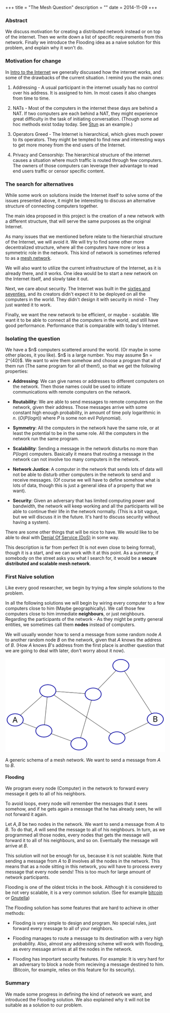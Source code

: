+++
title = "The Mesh Question"
description = ""
date = 2014-11-09
+++


<h3>Abstract</h3>

We discuss motivation for creating a distributed network instead or on top of
the internet. Then we write down a list of specific requirements from this
network. Finally we introduce the Flooding idea as a naive solution for this
problem, and explain why it won't do.


<h3>Motivation for change</h3>

In [Intro to the Internet](@/research/intro_internet/index.md)
we generally discussed how the internet works, and some of the drawbacks of the
current situation. I remind you the main ones: 

1.  Addressing - A usual participant in the internet usually has no control over his
    address. It is assigned to him. In most cases it also changes from time to
    time. 

2.  NATs - Most of the computers in the internet these days are behind a NAT.
    If two computers are each behind a NAT, they might experience great
    difficulty in the task of initiating conversation. (Though some ad hoc
    methods exist today today. See [Stun](http://en.wikipedia.org/wiki/STUN) as
    an example.)

3.  Operators Greed - The Internet is hierarchical, which gives much power to
    its operators. They might be tempted to find new and interesting ways to
    get more money from the end users of the Internet.

4.  Privacy and Censorship: The hierarchical structure of the internet causes a
    situation where much traffic is routed through few computers. The owners of
    those computers can leverage their advantage to read end users traffic or
    censor specific content.

<h3>The search for alternatives</h3>
While some work on solutions inside the Internet itself to solve some of the
issues presented above, it might be interesting to discuss an alternative
structure of connecting computers together.

The main idea proposed in this project is the creation of a new network with a
different structure, that will serve the same purposes as the original
Internet.

As many issues that we mentioned before relate to the hierarchial structure of
the Internet, we will avoid it. We will try to find some other more
decentralized structure, where all the computers have more or less a symmetric
role in the network. This kind of network is sometimes referred to as a [mesh
network](http://en.wikipedia.org/wiki/Mesh_networking).

We will also want to utilize the current infrastructure of the Internet, as it
is already there, and it works. One idea would be to start a new network on the
Internet itself, and slowly take it out.

Next, we care about security. The Internet was built in the [sixties and
seventies](http://en.wikipedia.org/wiki/Internet#History), and its creators
didn't expect it to be deployed on all the computers in the world. They didn't
design it with security in mind - They just wanted it to work.

Finally, we want the new network to be efficient, or maybe - scalable. We want
it to be able to connect all the computers in the world, and still have good
performance. Performance that is comparable with today's Internet.


<h3>Isolating the question</h3>
We have a $n$ computers scattered around the world. (Or maybe in some other
places, it you like). $n$ is a large number. You may assume $n = 
2^{40}$. We want to wire them somehow and choose a program that
all of them run (The same program for all of them!), so that we get the
following properties:

- **Addressing**: We can give names or addresses to different computers on
  the network. Then those names could be used to initiate communications with
  remote computers on the network.

- **Routability**: We are able to send messages to remote computers on the network,
  given their address. Those messages arrive with some constant high enough
  probability, in amount of time poly logarithmic in $n$. 
  ($O(P(log n))$ where $P$ is some non evil Polynomial).

- **Symmetry**: All the computers in the network have the same role, or at least
  the potential to be in the same role. All the computers in the network run
  the same program.

- **Scalability**: Sending a message in the network disturbs no more than $P(log
  n)$ computers. Basically it means that routing a message in the network can
  not involve too many computers in the network.

- **Network Justice**: A computer in the network that sends lots of data will not
  be able to disturb other computers in the network to send and receive
  messages. (Of course we will have to define somehow what is lots of data,
  though this is just a general idea of a property that we want).

- **Security**: Given an adversary that has limited computing power and
  bandwidth, the network will keep working and all the participants will be
  able to continue their life in the network normally. (This is a bit vague,
  but we will discuss it in the future. It's hard to discuss security without 
  having a system).

There are some other things that will be nice to have. We would like to be able
to deal with [Denial Of Service
(DoS)](http://en.wikipedia.org/wiki/Denial-of-service_attack) in some way.

This description is far from perfect (It is not even close to being formal),
though it is a start, and we can work with it at this point. 
As a summary, if somebody on the street asks you what I
search for, it would be a **secure distributed and scalable mesh network**.

<h3>First Naive solution</h3>
Like every good researcher, we begin by trying a few simple solutions to the problem.

In all the following solutions we will begin by wiring every computer to a few
computers close to him (Maybe geographically). We call those few computers
close to him immediate **neighbours**, or just neighbours. Regarding the
participants of the network - As they might be pretty general entities, we
sometimes call them **nodes** instead of computers.

We will usually wonder how to send a message from some random node $A$ to
another random node $B$ on the network, given that $A$ knows the address of
$B$. (How $A$ knows $B$'s address from the first place is another
question that we are going to deal with later, don't worry about it now).

![a_to_b](a_to_b.svg)

A generic schema of a mesh network. We want to send a message from $A$ to
$B$.

<h4>Flooding</h4>
We program every node (Computer) in the network to forward every message it
gets to all of his neighbors.

To avoid loops, every node will remember the messages that it sees somehow,
and if he gets again a message that he has already seen, he will not forward it
again.

Let $A,B$ be two nodes in the network. We want to send a message from
$A$ to $B$. To do that, $A$ will send the message to all of his
neighbours. In turn, as we programmed all those nodes, every nodes that
gets the message will forward it to all of his neighbours, and so on.
Eventually the message will arrive at $B$.

This solution will not be enough for us, because it is not scalable. Note that
sending a message from $A$ to $B$ involves all the nodes in the
network. This means that as a node sitting in this network, you will have
to process every message that every node sends! This is too much for large
amount of network participants.

Flooding is one of the oldest tricks in the book. Although it is considered to
be not very scalable, it is a very common solution. (See for example
[bitcoin](https://bitcoin.org/) or
[Gnutella](http://en.wikipedia.org/wiki/Gnutella))

The Flooding solution has some features that are hard to achieve in other
methods:

- Flooding is very simple to design and program. No special rules, just forward
  every message to all of your neighbors.

- Flooding manages to route a message to its destination with a very high
  probability. Also, almost any addressing scheme will work with flooding, as
  every message arrives at all the nodes in the network.

- Flooding has important security features. For example: It is very hard for an
  adversary to block a node from recieving a message destined to him. (Bitcoin,
  for example, relies on this feature for its security).

<h3>Summary</h3>
We made some progress in defining the kind of network we want, and introduced
the Flooding solution. We also explained why it will not be suitable as a
solution to our problem.

